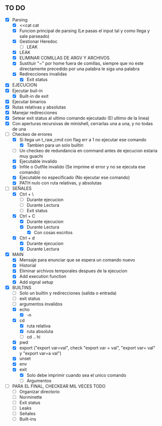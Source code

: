 ## TO DO

- [X]  Parsing
	- [X] <<cat cat
	- [X]  Funcion principal de parsing (Le pasas el input tal y como llega y sale parseado)
	- [X]  Gestionar Heredoc
		- [ ] LEAK
	- [X]  LEAK
	- [X]  ELIMINAR COMILLAS DE ARGV Y ARCHIVOS
	- [X]  Sustituir "~" por home fuera de comillas, siempre que no este directamente precedido por una palabra le siga una palabra
	- [X]  Redirecciones invalidas
		- [X] Exit status
- [X]  EJECUCION
  - [X] Ejecutar buil-in
	- [X] Built-in de exit
  - [X] Ejecutar binarios
  - [X] Rutas relativas y absolutas
  - [X] Manejar redirecciones
  - [X] Setear exit status al ultimo comando ejecutado (El ultimo de la linea)
  - [X] Con aperturas recursivas de minishell, cerrarlas una a una, y no todas de una
  - [ ] Checkeo de errores
	- [X] Si llega un t_raw_cmd con flag err a 1 no ejecutar ese comando
		- [X] Tambien para un solo builtin
	- [ ] Un checkeo de redundancia en command antes de ejecucion estaria muy guachi
	- [X] Ejecutable invalido
	- [X] Infile o Outfile invalido (Se imprime el error y no se ejecuta ese comando)
	- [X] Ejecutable no especificado (No ejecutar ese comando)
	- [X] PATH nulo con ruta relativas, y absolutas
- [ ]  SEÑALES
	- [X] Ctrl + \
		- [ ] Durante ejecucion
		- [ ] Durante Lectura
		- [ ] Exit status
	- [X] Ctrl + C
		- [X] Durante ejecucion
		- [X] Durante Lectura
			- [X] Con cosas escritos
	- [X] Ctrl + d
		- [X] Durante ejecucion
		- [X] Durante Lectura
- [X]  MAIN
	- [X] Mensaje para enunciar que se espera un comando nuevo
	- [X] Historial
	- [X] Eliminar archivos temporales despues de la ejecucion
	- [X] Add execution function
	- [X] Add signal setup
- [X]  BUILTINS
	- [ ] Solo un builtin y redirecciones (salida o entrada)
	- [ ] exit status
	- [ ] argumentos invalidos
	- [x] echo
		- [x] -n
	- [x] cd
		- [x] ruta relativa
		- [x] ruta absoluta
		- [ ] cd .. hi
	- [x] pwd
	- [x] export ("export var=val", check "export var = val", "export var= val" y "export var=a val")
	- [X] unset
	- [X] env
	- [X] exit
		- [X] Solo debe imprimir cuando sea el unico comando
		- [ ] Argumentos
- [ ]  PARA EL FINAL, CHECKEAR MIL VECES TODO
	- [ ] Organizar directorio
	- [ ] Norminette
	- [ ] Exit status
	- [ ] Leaks
	- [ ] Señales
	- [ ] Built-ins
